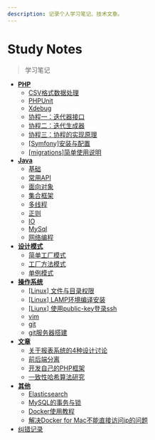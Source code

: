 ```yaml
---
description: 记录个人学习笔记、技术文章。
---
```


# Study Notes

> 学习笔记

* [**PHP**](php/)
  * [CSV格式数据处理](php/csv-ge-shi-shu-ju-chu-li.md)
  * [PHPUnit](php/phpunit.md)
  * [Xdebug](php/xdebug.md)
  * [协程一：迭代器接口](php/xie-cheng-yi-die-dai-qi-jie-kou.md)
  * [协程二：迭代生成器](php/xie-cheng-er-die-dai-sheng-cheng-qi.md)
  * [协程三：协程的实现原理](php/xie-cheng-san-xie-cheng-de-shi-xian-yuan-li.md)
  * [\[Symfony\]安装与配置](php/symfony-an-zhuang-yu-pei-zhi.md)
  * [\[migrations\]简单使用说明](php/doctrinemigrations-jian-dan-shi-yong.md)
* [**Java**](java/)
  * [基础](java/ji-chu.md)
  * [常用API](java/chang-yong-api.md)
  * [面向对象](java/mian-xiang-dui-xiang.md)
  * [集合框架](java/ji-he-kuang-jia.md)
  * [多线程](java/duo-xian-cheng.md)
  * [正则](java/zheng-ze.md)
  * [IO](java/io.md)
  * [MySql](java/mysql.md)
  * [网络编程](java/wang-luo-bian-cheng.md)
* [**设计模式**](she-ji-mo-shi/)
  * [简单工厂模式](she-ji-mo-shi/jian-dan-gong-chang-mo-shi.md)
  * [工厂方法模式](she-ji-mo-shi/gong-chang-fang-fa-mo-shi.md)
  * [单例模式](she-ji-mo-shi/dan-li-mo-shi.md)
* [**操作系统**](cao-zuo-xi-tong/)
  * [\[Linux\] 文件与目录权限](cao-zuo-xi-tong/linux-wen-jian-yu-mu-lu-quan-xian.md)
  * [\[Linux\] LAMP环境编译安装](cao-zuo-xi-tong/linux-lamp-huan-jing-bian-yi-an-zhuang.md)
  * [\[Liunx\] 使用public-key登录ssh](cao-zuo-xi-tong/liunx-shi-yong-publickey-deng-lu-ssh.md)
  * [vim](cao-zuo-xi-tong/vim.md)
  * [git](cao-zuo-xi-tong/git.md)
  * [git服务器搭建](cao-zuo-xi-tong/git-fu-wu-qi-da-jian.md)
* [**文章**](wen-zhang/)
  * [关于报表系统的4种设计讨论](wen-zhang/guan-yu-bao-biao-xi-tong-de-4-zhong-she-ji-tao-lun.md)
  * [前后端分离](wen-zhang/qian-hou-duan-fen-li.md)
  * [开发自己的PHP框架](wen-zhang/kai-fa-zi-ji-de-php-kuang-jia.md)
  * [一致性哈希算法研究](wen-zhang/yi-zhi-xing-ha-xi-suan-fa-yan-jiu.md)
* [**其他**](qi-ta/)
  * [Elasticsearch](qi-ta/elasticsearch.md)
  * [MySQL的事务与锁](https://github.com/tbphp/studynotes/tree/a5a14b6629263a2f18df01e8fa30c9418a18d3b8/other/mysql-/README.md)
  * [Docker使用教程](qi-ta/docker-shi-yong-jiao-cheng.md)
  * [解决Docker for Mac不能直接访问ip的问题](qi-ta/jie-jue-docker-for-mac-bu-neng-zhi-jie-fang-wen-ip-de-wen-ti.md)
* [纠错记录](jiu-cuo-ji-lu.md)



